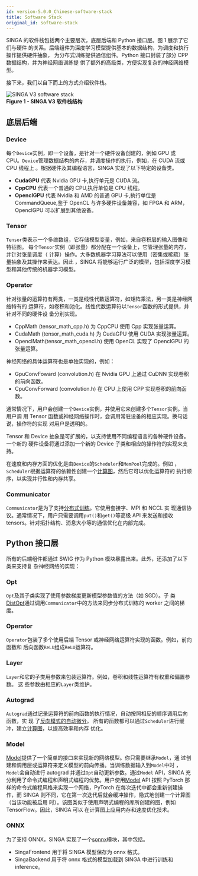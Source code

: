 ```yaml
---
id: version-5.0.0_Chinese-software-stack
title: Software Stack
original_id: software-stack
---
```


<!--- Licensed to the Apache Software Foundation (ASF) under one or more contributor license agreements.  See the NOTICE file distributed with this work for additional information regarding copyright ownership.  The ASF licenses this file to you under the Apache License, Version 2.0 (the "License"); you may not use this file except in compliance with the License.  You may obtain a copy of the License at http://www.apache.org/licenses/LICENSE-2.0 Unless required by applicable law or agreed to in writing, software distributed under the License is distributed on an "AS IS" BASIS, WITHOUT WARRANTIES OR CONDITIONS OF ANY KIND, either express or implied.  See the License for the specific language governing permissions and limitations under the License.  -->

SINGA 的软件栈包括两个主要层次，底层后端和 Python 接口层。图 1 展示了它们与硬件
的关系。后端组件为深度学习模型提供基本的数据结构，为调度和执行操作提供硬件抽象，
为分布式训练提供通信组件。Python 接口封装了部分 CPP 数据结构，并为神经网络训练提
供了额外的高级类，方便实现复杂的神经网络模型。

接下来，我们以自下而上的方式介绍软件栈。

![SINGA V3 software stack](assets/singav3.1-sw.png) <br/> **Figure 1 - SINGA V3
软件栈结构**

## 底层后端

### Device

每个`Device`实例，即一个设备，是针对一个硬件设备创建的，例如 GPU 或
CPU。`Device`管理数据结构的内存，并调度操作的执行，例如，在 CUDA 流或 CPU 线程上
。根据硬件及其编程语言，SINGA 实现了以下特定的设备类。

- **CudaGPU** 代表 Nvidia GPU 卡,执行单元是 CUDA 流。
- **CppCPU** 代表一个普通的 CPU,执行单位是 CPU 线程。
- **OpenclGPU** 代表 Nvidia 和 AMD 的普通 GPU 卡,执行单位是 CommandQueue,鉴于
  OpenCL 与许多硬件设备兼容，如 FPGA 和 ARM，OpenclGPU 可以扩展到其他设备。

### Tensor

`Tensor`类表示一个多维数组，它存储模型变量，例如，来自卷积层的输入图像和特征图。
每个`Tensor`实例（即张量）都分配在一个设备上，它管理张量的内存，并针对张量调度（
计算）操作。大多数机器学习算法可以使用（密集或稀疏）张量抽象及其操作来表达。因此
，SINGA 将能够运行广泛的模型，包括深度学习模型和其他传统的机器学习模型。

### Operator

针对张量的运算符有两类，一类是线性代数运算符，如矩阵乘法，另一类是神经网络特有的
运算符，如卷积和池化。线性代数运算符以`Tensor`函数的形式提供，并针对不同的硬件设
备分别实现。

- CppMath (tensor_math_cpp.h) 为 CppCPU 使用 Cpp 实现张量运算。
- CudaMath (tensor_math_cuda.h) 为 CudaGPU 使用 CUDA 实现张量运算。
- OpenclMath(tensor_math_opencl.h) 使用 OpenCL 实现了 OpenclGPU 的张量运算。

神经网络的具体运算符也是单独实现的，例如：

- GpuConvFoward (convolution.h) 在 Nvidia GPU 上通过 CuDNN 实现卷积的前向函数。
- CpuConvForward (convolution.h) 在 CPU 上使用 CPP 实现卷积的前向函数。

通常情况下，用户会创建一个`Device`实例，并使用它来创建多个`Tensor`实例。当用户调
用 Tensor 函数或神经网络操作时，会调用常驻设备的相应实现。换句话说，操作符的实现
对用户是透明的。

Tensor 和 Device 抽象是可扩展的，以支持使用不同编程语言的各种硬件设备。一个新的
硬件设备将通过添加一个新的 Device 子类和相应的操作符的实现来支持。

在速度和内存方面的优化是由`Device`的`Scheduler`和`MemPool`完成的。例如
，`Scheduler`根据运算符的依赖性创建一个[计算图](./graph)，然后它可以优化运算符的
执行顺序，以实现并行性和内存共享。

### Communicator

`Communicator`是为了支持[分布式训练](./dist-train)。它使用套接字、MPI 和 NCCL 实
现通信协议。通常情况下，用户只需要调用`put()`和`get()`等高级 API 来发送和接收
tensors。针对拓扑结构、消息大小等的通信优化在内部完成。

## Python 接口层

所有的后端组件都通过 SWIG 作为 Python 模块暴露出来。此外，还添加了以下类来支持复
杂神经网络的实现：

### Opt

`Opt`及其子类实现了使用参数梯度更新模型参数值的方法（如 SGD）。子
类[DistOpt](./dist-train)通过调用`Communicator`中的方法来同步分布式训练的 worker
之间的梯度。

### Operator

`Operator`包装了多个使用后端 Tensor 或神经网络运算符实现的函数。例如，前向函数和
后向函数`ReLU`组成`ReLU`运算符。

### Layer

`Layer`和它的子类用参数来包装运算符。例如，卷积和线性运算符有权重和偏置参数。 这
些参数由相应的`Layer`类维护。

### Autograd

`Autograd`通过记录运算符的前向函数的执行情况，自动按照相反的顺序调用后向函数，实
现
了[反向模式的自动微分](https://rufflewind.com/2016-12-30/reverse-mode-automatic-differentiation)。
所有的函数都可以通过`Scheduler`进行缓冲，建立[计算图](./graph)，以提高效率和内存
优化。

### Model

[Model](./graph)提供了一个简单的接口来实现新的网络模型。你只需要继承`Model`，通
过创建和调用层或运算符来定义模型的前向传播。当训练数据输入到`Model`中时
，`Model`会自动进行 autograd 并通过`Opt`自动更新参数。通过`Model` API，SINGA 充
分利用了命令式编程和声明式编程的优势。用户使用[Model](./graph) API 按照 PyTorch
那样的命令式编程风格来实现一个网络，PyTorch 在每次迭代中都会重新创建操作，而
SINGA 则不同，它在第一次迭代后就会缓冲操作，隐式地创建一个计算图（当该功能被启用
时）。该图类似于使用声明式编程的库所创建的图，例如 TensorFlow。因此，SINGA 可以
在计算图上应用内存和速度优化技术。

### ONNX

为了支持 ONNX，SINGA 实现了一个[sonnx](./onnx)模块，其中包括。

- SingaFrontend 用于将 SINGA 模型保存为 onnx 格式。
- SingaBackend 用于将 onnx 格式的模型加载到 SINGA 中进行训练和 inference。
